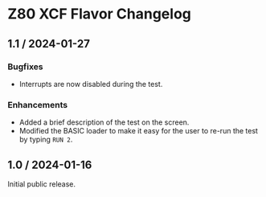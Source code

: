 # Z80 XCF Flavor Changelog

## 1.1 / 2024-01-27

### Bugfixes

* Interrupts are now disabled during the test.

### Enhancements

* Added a brief description of the test on the screen.
* Modified the BASIC loader to make it easy for the user to re-run the test by typing `RUN 2`.

## 1.0 / 2024-01-16

Initial public release.
